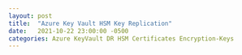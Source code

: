 ```yaml
---
layout: post
title:  "Azure Key Vault HSM Key Replication"
date:   2021-10-22 23:00:00 -0500
categories: Azure KeyVault DR HSM Certificates Encryption-Keys
---
```


# 